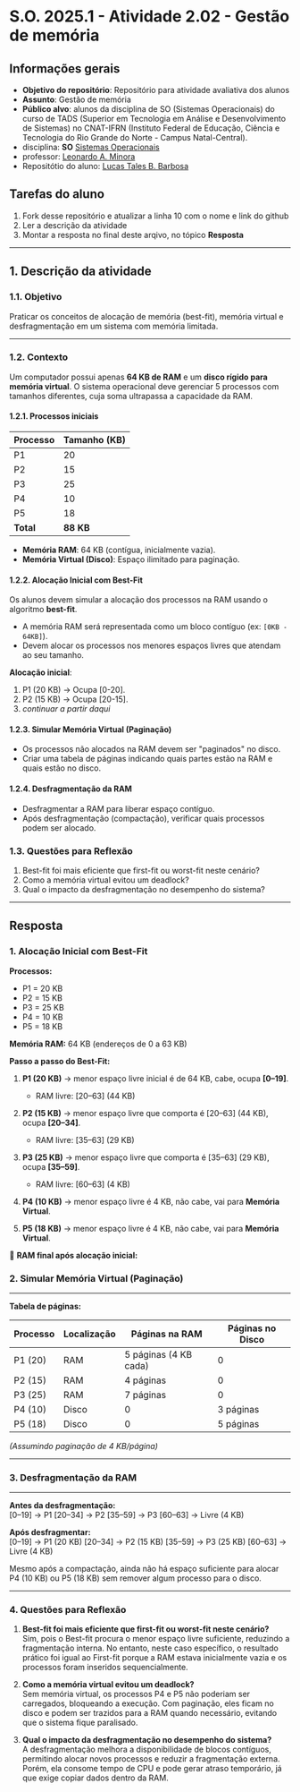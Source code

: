 # S.O. 2025.1 - Atividade 2.02 - Gestão de memória

## Informações gerais

- **Objetivo do repositório**: Repositório para atividade avaliativa dos alunos
- **Assunto**: Gestão de memória
- **Público alvo**: alunos da disciplina de SO (Sistemas Operacionais) do curso de TADS (Superior em Tecnologia em Análise e Desenvolvimento de Sistemas) no CNAT-IFRN (Instituto Federal de Educação, Ciência e Tecnologia do Rio Grande do Norte - Campus Natal-Central).
- disciplina: **SO** [Sistemas Operacionais](https://github.com/sistemas-operacionais/)
- professor: [Leonardo A. Minora](https://github.com/leonardo-minora)
- Repositótio do aluno: [Lucas Tales B. Barbosa](https://github.com/Lucas-Tales1)

## Tarefas do aluno
1. Fork desse repositório e atualizar a linha 10 com o nome e link do github
2. Ler a descrição da atividade
3. Montar a resposta no final deste arqivo, no tópico **Resposta**

---

## 1. Descrição da atividade
### 1.1. Objetivo
Praticar os conceitos de alocação de memória (best-fit), memória virtual e desfragmentação em um sistema com memória limitada.

---

### 1.2. Contexto
Um computador possui apenas **64 KB de RAM** e um **disco rígido para memória virtual**. O sistema operacional deve gerenciar 5 processos com tamanhos diferentes, cuja soma ultrapassa a capacidade da RAM.

#### 1.2.1. Processos iniciais

| Processo | Tamanho (KB) |
|----------|-------------|
| P1       | 20          |
| P2       | 15          |
| P3       | 25          |
| P4       | 10          |
| P5       | 18          |
| **Total**| **88 KB**   |

- **Memória RAM**: 64 KB (contígua, inicialmente vazia).  
- **Memória Virtual (Disco)**: Espaço ilimitado para paginação.

#### 1.2.2. Alocação Inicial com Best-Fit
Os alunos devem simular a alocação dos processos na RAM usando o algoritmo **best-fit**.  
- A memória RAM será representada como um bloco contíguo (ex: `[0KB - 64KB]`).  
- Devem alocar os processos nos menores espaços livres que atendam ao seu tamanho.  

**Alocação inicial**:  
1. P1 (20 KB) → Ocupa [0-20].  
2. P2 (15 KB) → Ocupa [20-15].  
3. _continuar a partir daqui_

#### 1.2.3. Simular Memória Virtual (Paginação)
- Os processos não alocados na RAM devem ser "paginados" no disco.  
- Criar uma tabela de páginas indicando quais partes estão na RAM e quais estão no disco.  

#### 1.2.4. Desfragmentação da RAM
- Desfragmentar a RAM para liberar espaço contíguo.
- Após desfragmentação (compactação), verificar quais processos podem ser alocado.  

### 1.3. Questões para Reflexão
1. Best-fit foi mais eficiente que first-fit ou worst-fit neste cenário?  
2. Como a memória virtual evitou um deadlock?  
3. Qual o impacto da desfragmentação no desempenho do sistema?  

---

## Resposta

### 1. Alocação Inicial com Best-Fit

**Processos:**
- P1 = 20 KB  
- P2 = 15 KB  
- P3 = 25 KB  
- P4 = 10 KB  
- P5 = 18 KB  

**Memória RAM:** 64 KB (endereços de 0 a 63 KB)

**Passo a passo do Best-Fit:**

1. **P1 (20 KB)** → menor espaço livre inicial é de 64 KB, cabe, ocupa **[0–19]**.  
   - RAM livre: [20–63] (44 KB)

2. **P2 (15 KB)** → menor espaço livre que comporta é [20–63] (44 KB), ocupa **[20–34]**.  
   - RAM livre: [35–63] (29 KB)

3. **P3 (25 KB)** → menor espaço livre que comporta é [35–63] (29 KB), ocupa **[35–59]**.  
   - RAM livre: [60–63] (4 KB)

4. **P4 (10 KB)** → menor espaço livre é 4 KB, não cabe, vai para **Memória Virtual**.  

5. **P5 (18 KB)** → menor espaço livre é 4 KB, não cabe, vai para **Memória Virtual**.  

📌 **RAM final após alocação inicial:**

### 2. Simular Memória Virtual (Paginação)

---

**Tabela de páginas:**

| Processo | Localização | Páginas na RAM | Páginas no Disco |
|----------|-------------|---------------|------------------|
| P1 (20)  | RAM         | 5 páginas (4 KB cada) | 0 |
| P2 (15)  | RAM         | 4 páginas     | 0 |
| P3 (25)  | RAM         | 7 páginas     | 0 |
| P4 (10)  | Disco       | 0             | 3 páginas |
| P5 (18)  | Disco       | 0             | 5 páginas |

*(Assumindo paginação de 4 KB/página)*

---

### 3. Desfragmentação da RAM

---

**Antes da desfragmentação:**  
[0–19] → P1
[20–34] → P2
[35–59] → P3
[60–63] → Livre (4 KB)

**Após desfragmentar:**  
[0–19] → P1 (20 KB)
[20–34] → P2 (15 KB)
[35–59] → P3 (25 KB)
[60–63] → Livre (4 KB)

Mesmo após a compactação, ainda não há espaço suficiente para alocar P4 (10 KB) ou P5 (18 KB) sem remover algum processo para o disco.

---

 ### 4. Questões para Reflexão

 1. **Best-fit foi mais eficiente que first-fit ou worst-fit neste cenário?**  
   Sim, pois o Best-fit procura o menor espaço livre suficiente, reduzindo a fragmentação interna. No entanto, neste caso específico, o resultado prático foi igual ao First-fit porque a RAM estava inicialmente vazia e os processos foram inseridos sequencialmente.

2. **Como a memória virtual evitou um deadlock?**  
   Sem memória virtual, os processos P4 e P5 não poderiam ser carregados, bloqueando a execução. Com paginação, eles ficam no disco e podem ser trazidos para a RAM quando necessário, evitando que o sistema fique paralisado.

3. **Qual o impacto da desfragmentação no desempenho do sistema?**  
   A desfragmentação melhora a disponibilidade de blocos contíguos, permitindo alocar novos processos e reduzir a fragmentação externa. Porém, ela consome tempo de CPU e pode gerar atraso temporário, já que exige copiar dados dentro da RAM.
